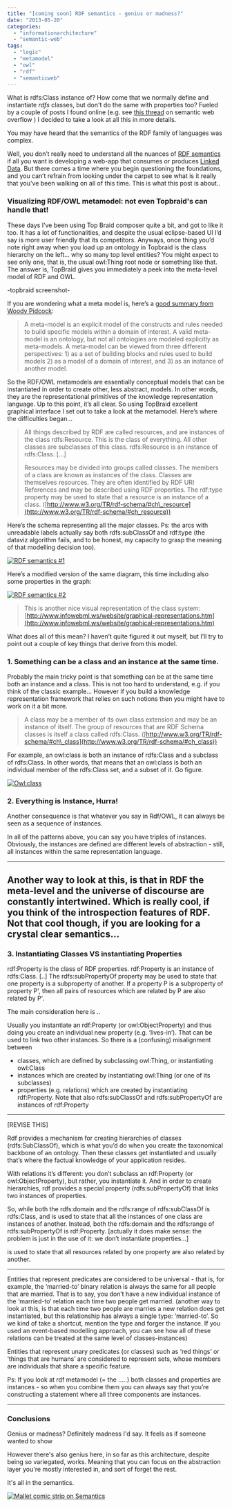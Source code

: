 ```yaml
---
title: "[coming soon] RDF semantics - genius or madness?"
date: "2013-05-20"
categories: 
  - "informationarchitecture"
  - "semantic-web"
tags: 
  - "logic"
  - "metamodel"
  - "owl"
  - "rdf"
  - "semanticweb"
---
```


What is rdfs:Class instance of? How come that we normally define and instantiate _rdfs_ classes, but don't do the same with properties too? Fueled by a couple of posts I found online (e.g. see [this thread](http://answers.semanticweb.com/questions/3597/is-the-predicate-in-an-rdf-triple-a-class-or-an-instance) on semantic web overflow ) I decided to take a look at all this in more details.

You may have heard that the semantics of the RDF family of languages was complex.

Well, you don’t really need to understand all the nuances of [RDF semantics](http://www.w3.org/TR/rdf-mt/) if all you want is developing a web-app that consumes or produces [Linked Data](http://en.wikipedia.org/wiki/Linked_data). But there comes a time where you begin questioning the foundations, and you can’t refrain from looking under the carpet to see what is it really that you’ve been walking on all of this time. This is what this post is about..

### Visualizing RDF/OWL metamodel: not even Topbraid's can handle that!

These days I’ve been using Top Braid composer quite a bit, and got to like it too. It has a lot of functionalities, and despite the usual eclipse-based UI I’d say is more user friendly that its competitors. Anyways, once thing you’d note right away when you load up an ontology in Topbraid is the class hierarchy on the left… why so many top level entities? You might expect to see only one, that is, the usual owl:Thing root node or something like that. The answer is, TopBraid gives you immediately a peek into the meta-level model of RDF and OWL.

\-topbraid screenshot-

If you are wondering what a meta model is, here’s a [good summary from Woody Pidcock](http://infogrid.org/wiki/Reference/PidcockArticle):

> A meta-model is an explicit model of the constructs and rules needed to build specific models within a domain of interest. A valid meta-model is an ontology, but not all ontologies are modeled explicitly as meta-models. A meta-model can be viewed from three different perspectives: 1) as a set of building blocks and rules used to build models 2) as a model of a domain of interest, and 3) as an instance of another model.

So the RDF/OWL metamodels are essentially conceptual models that can be instantiated in order to create other, less abstract, models. In other words, they are the representational primitives of the knowledge representation language. Up to this point, it’s all clear. So using TopBraid excellent graphical interface I set out to take a look at the metamodel. Here’s where the difficulties began…

> All things described by RDF are called resources, and are instances of the class rdfs:Resource. This is the class of everything. All other classes are subclasses of this class. rdfs:Resource is an instance of rdfs:Class. \[…\]
> 
> Resources may be divided into groups called classes. The members of a class are known as instances of the class. Classes are themselves resources. They are often identified by RDF URI References and may be described using RDF properties. The rdf:type property may be used to state that a resource is an instance of a class. ([http://www.w3.org/TR/rdf-schema/#ch\_resource](http://www.w3.org/TR/rdf-schema/#ch_resource))

Here’s the schema representing all the major classes. Ps: the arcs with unreadable labels actually say both rdfs:subClassOf and rdf:type (the dataviz algorithm fails, and to be honest, my capacity to grasp the meaning of that modelling decision too).

[![RDF semantics #1](/media/static/blog_img/8444299335_f079204b78_b.jpg)](http://www.flickr.com/photos/mikele/8444299335/sizes/o/in/photostream/ "RDF semantics #1 by MagIcReBirth, on Flickr")

Here’s a modified version of the same diagram, this time including also some properties in the graph:

[![RDF semantics #2](/media/static/blog_img/8452134065_c922480d8b_b.jpg)](http://www.flickr.com/photos/mikele/8452134065/sizes/o/in/photostream/ "RDF semantics #2 by MagIcReBirth, on Flickr")

> This is another nice visual representation of the class system: [http://www.infowebml.ws/website/graphical-representations.htm](http://www.infowebml.ws/website/graphical-representations.htm)

What does all of this mean? I haven’t quite figured it out myself, but I’ll try to point out a couple of key things that derive from this model.

### 1\. Something can be a class and an instance at the same time.

Probably the main tricky point is that something can be at the same time both an instance and a class. This is not too hard to understand, e.g. if you think of the classic example… However if you build a knowledge representation framework that relies on such notions then you might have to work on it a bit more.

> A class may be a member of its own class extension and may be an instance of itself. The group of resources that are RDF Schema classes is itself a class called rdfs:Class. ([http://www.w3.org/TR/rdf-schema/#ch\_class](http://www.w3.org/TR/rdf-schema/#ch_class))

For example, an owl:class is both an instance of rdfs:Class and a subclass of rdfs:Class. In other words, that means that an owl:class is both an individual member of the rdfs:Class set, and a subset of it. Go figure.

[![Owl:class](/media/static/blog_img/8452151273_f0a1d36400.jpg)](http://www.flickr.com/photos/mikele/8452151273/ "Owl:class by MagIcReBirth, on Flickr")

### 2\. Everything is Instance, Hurra!

Another consequence is that whatever you say in Rdf/OWL, it can always be seen as a sequence of instances.

In all of the patterns above, you can say you have triples of instances. Obviously, the instances are defined are different levels of abstraction - still, all instances within the same representation language.

-----------------------------------------
Another way to look at this, is that in RDF the meta-level and the universe of discourse are constantly intertwined. Which is really cool, if you think of the introspection features of RDF. Not that cool though, if you are looking for a crystal clear semantics…
-----------------------------------------

### 3\. Instantiating Classes VS instantiating Properties

rdf:Property is the class of RDF properties. rdf:Property is an instance of rdfs:Class. \[..\] The rdfs:subPropertyOf property may be used to state that one property is a subproperty of another. If a property P is a subproperty of property P', then all pairs of resources which are related by P are also related by P'.

The main consideration here is ..

Usually you instantiate an rdf:Property (or owl:ObjectProperty) and thus doing you create an individual new property (e.g. ‘lives-in’). That can be used to link two other instances. So there is a (confusing) misalignment between
- classes, which are defined by subclassing owl:Thing, or instantiating owl:Class
- instances which are created by instantiating owl:Thing (or one of its subclasses)
- properties (e.g. relations) which are created by instantiating rdf:Property. Note that also rdfs:subClassOf and rdfs:subPropertyOf are instances of rdf:Property

-----------------------------------------

\[REVISE THIS\]

Rdf provides a mechanism for creating hierarchies of classes (rdfs:SubClassOf), which is what you’d do when you create the taxonomical backbone of an ontology. Then these classes get instantiated and usually that’s where the factual knowledge of your application resides.

With relations it’s different: you don’t subclass an rdf:Property (or owl:ObjectProperty), but rather, you instantiate it. And in order to create hierarchies, rdf provides a special property (rdfs:subPropertyOf) that links two instances of properties.

So, while both the rdfs:domain and the rdfs:range of rdfs:subClassOf is rdfs:Class, and is used to state that all the instances of one class are instances of another.
Instead, both the rdfs:domain and the rdfs:range of rdfs:subPropertyOf is rdf:Property.
\[actually it does make sense: the problem is just in the use of it: we don’t instantiate properties…\]

is used to state that all resources related by one property are also related by another.

-----------------------------------------

Entities that represent predicates are considered to be universal - that is, for example, the ‘married-to’ binary relation is always the same for all people that are married. That is to say, you don’t have a new individual instance of the ‘married-to’ relation each time two people get married. (another way to look at this, is that each time two people are marries a new relation does get instantiated, but this relationship has always a single type: ‘married-to’. So we kind of take a shortcut, mention the type and forger the instance. If you used an event-based modelling approach, you can see how all of these relations can be treated at the same level of classes-instances)

Entities that represent unary predicates (or classes) such as ‘red things’ or ‘things that are humans’ are considered to represent sets, whose members are individuals that share a specific feature.

Ps: If you look at rdf metamodel (= the …..) both classes and properties are instances - so when you combine them you can always say that you’re constructing a statement where all three components are instances.

-----------------------------------------

### Conclusions

Genius or madness? Definitely madness I'd say. It feels as if someone wanted to show 

However there's also genius here, in so far as this architecture, despite being so variegated, works. Meaning that you can focus on the abstraction layer you're mostly interested in, and sort of forget the rest. 

It's all in the semantics. 

[![Mallet comic strip on Semantics](/media/static/blog_img/8453239658_1cbbc66e4f_c.jpg)](http://www.flickr.com/photos/mikele/8453239658/ "Mallet comic strip on Semantics by MagIcReBirth, on Flickr")
